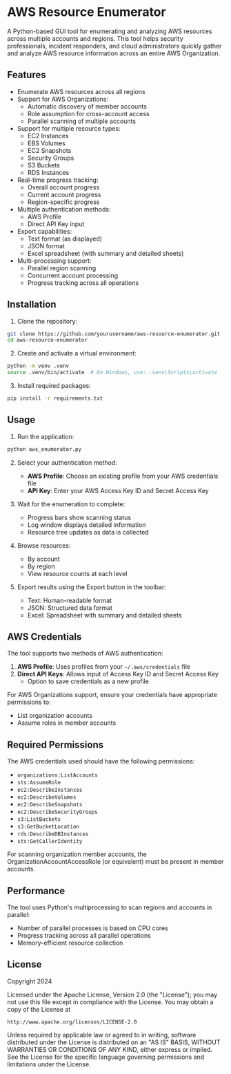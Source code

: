 # AWS Resource Enumerator

A Python-based GUI tool for enumerating and analyzing AWS resources across multiple accounts and regions. This tool helps security professionals, incident responders, and cloud administrators quickly gather and analyze AWS resource information across an entire AWS Organization.

## Features

- Enumerate AWS resources across all regions
- Support for AWS Organizations:
  - Automatic discovery of member accounts
  - Role assumption for cross-account access
  - Parallel scanning of multiple accounts
- Support for multiple resource types:
  - EC2 Instances
  - EBS Volumes
  - EC2 Snapshots
  - Security Groups
  - S3 Buckets
  - RDS Instances
- Real-time progress tracking:
  - Overall account progress
  - Current account progress
  - Region-specific progress
- Multiple authentication methods:
  - AWS Profile
  - Direct API Key input
- Export capabilities:
  - Text format (as displayed)
  - JSON format
  - Excel spreadsheet (with summary and detailed sheets)
- Multi-processing support:
  - Parallel region scanning
  - Concurrent account processing
  - Progress tracking across all operations

## Installation

1. Clone the repository:
```bash
git clone https://github.com/yourusername/aws-resource-enumerator.git
cd aws-resource-enumerator
```

2. Create and activate a virtual environment:
```bash
python -m venv .venv
source .venv/bin/activate  # On Windows, use: .venv\Scripts\activate
```

3. Install required packages:
```bash
pip install -r requirements.txt
```

## Usage

1. Run the application:
```bash
python aws_enumerator.py
```

2. Select your authentication method:
   - **AWS Profile**: Choose an existing profile from your AWS credentials file
   - **API Key**: Enter your AWS Access Key ID and Secret Access Key

3. Wait for the enumeration to complete:
   - Progress bars show scanning status
   - Log window displays detailed information
   - Resource tree updates as data is collected

4. Browse resources:
   - By account
   - By region
   - View resource counts at each level

5. Export results using the Export button in the toolbar:
   - Text: Human-readable format
   - JSON: Structured data format
   - Excel: Spreadsheet with summary and detailed sheets

## AWS Credentials

The tool supports two methods of AWS authentication:

1. **AWS Profile**: Uses profiles from your `~/.aws/credentials` file
2. **Direct API Keys**: Allows input of Access Key ID and Secret Access Key
   - Option to save credentials as a new profile

For AWS Organizations support, ensure your credentials have appropriate permissions to:
- List organization accounts
- Assume roles in member accounts

## Required Permissions

The AWS credentials used should have the following permissions:
- `organizations:ListAccounts`
- `sts:AssumeRole`
- `ec2:DescribeInstances`
- `ec2:DescribeVolumes`
- `ec2:DescribeSnapshots`
- `ec2:DescribeSecurityGroups`
- `s3:ListBuckets`
- `s3:GetBucketLocation`
- `rds:DescribeDBInstances`
- `sts:GetCallerIdentity`

For scanning organization member accounts, the OrganizationAccountAccessRole (or equivalent) must be present in member accounts.

## Performance

The tool uses Python's multiprocessing to scan regions and accounts in parallel:
- Number of parallel processes is based on CPU cores
- Progress tracking across all parallel operations
- Memory-efficient resource collection

## License

Copyright 2024

Licensed under the Apache License, Version 2.0 (the "License");
you may not use this file except in compliance with the License.
You may obtain a copy of the License at

    http://www.apache.org/licenses/LICENSE-2.0

Unless required by applicable law or agreed to in writing, software
distributed under the License is distributed on an "AS IS" BASIS,
WITHOUT WARRANTIES OR CONDITIONS OF ANY KIND, either express or implied.
See the License for the specific language governing permissions and
limitations under the License.

